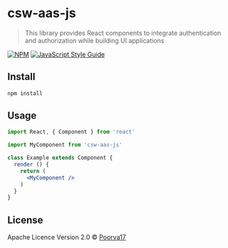 # csw-aas-js

> This library provides React components to integrate authentication and authorization while building UI applications

[![NPM](https://img.shields.io/npm/v/csw-aas-js.svg)](https://www.npmjs.com/package/csw-aas-js) [![JavaScript Style Guide](https://img.shields.io/badge/code_style-standard-brightgreen.svg)](https://standardjs.com)

## Install

```bash
npm install
```

## Usage

```jsx
import React, { Component } from 'react'

import MyComponent from 'csw-aas-js'

class Example extends Component {
  render () {
    return (
      <MyComponent />
    )
  }
}
```

## License

Apache Licence Version 2.0 © [Poorva17](https://github.com/Poorva17)
